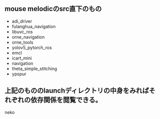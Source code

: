## mouse melodicのsrc直下のもの
* adi_driver
* fulanghua_navigation
* libuvc_ros
* orne_navigation
* orne_tools
* yolov5_pytorch_ros
* emcl
* icart_mini
* navigation
* theta_simple_stitching
* ypspur
## 上記のもののlaunchディレクトリの中身をみればそれぞれの依存関係を閲覧できる。
neko